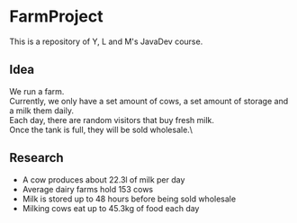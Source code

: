 # FarmProject
This is a repository of Y, L and M's JavaDev course.

## Idea
We run a farm.\
Currently, we only have a set amount of cows, a set amount of storage and a milk them daily.\
Each day, there are random visitors that buy fresh milk.\
Once the tank is full, they will be sold wholesale.\

## Research
* A cow produces about 22.3l of milk per day
* Average dairy farms hold 153 cows
* Milk is stored up to 48 hours before being sold wholesale
* Milking cows eat up to 45.3kg of food each day
